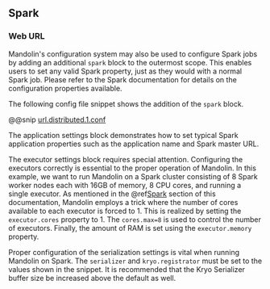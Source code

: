 ## Spark

### Web URL

Mandolin's configuration system may also be used to configure Spark jobs
by adding an additional `spark` block to the outermost scope.  This
enables users to set any valid Spark property, just as they would with a
normal Spark job.  Please refer to the Spark documentation for details
on the configuration properties available.

The following config file snippet shows the addition of the `spark`
block.

@@snip [url.distributed.1.conf](snippets/url.distributed.conf)

The application settings block demonstrates how to set typical Spark
application properties such as the application name and Spark master
URL.

The executor settings block requires special attention.  Configuring the
executors correctly is essential to the proper operation of Mandolin.
In this example, we want to run Mandolin on a Spark cluster consisting
of 8 Spark worker nodes each with 16GB of memory, 8 CPU cores, and
running a single executor.  As mentioned in the
@ref[Spark](../spark/spark.md) section of this documentation,
Mandolin employs a trick where the number of cores available to each
executor is forced to 1.  This is realized by setting the
`executor.cores` property to 1. The `cores.max=8` is used to control the
number of executors.  Finally, the amount of RAM is set using the
`executor.memory` property.

Proper configuration of the serialization settings is vital when running
Mandolin on Spark.  The `serializer` and `kryo.registrator` must be set
to the values shown in the snippet.  It is recommended that the Kryo
Serializer buffer size be increased above the default as well.

